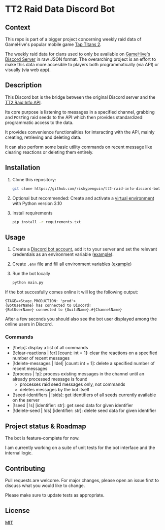# TT2 Raid Data Discord Bot

## Context

This repo is part of a bigger project concerning weekly raid data of GameHive's popular mobile game [Tap Titans 2](https://www.gamehive.com/games/tap-titans-2).

The weekly raid data for clans used to only be available on [GameHive's Discord Server](https://discord.gg/gamehive) in raw JSON format. The overarching project is an effort to make this data more accesible to players both programmatically (via API) or visually (via web app).

## Description

This Discord bot is the bridge between the original Discord server and the [TT2 Raid Info API](https://github.com/riskypenguin/tt2-raid-info-api).

Its core purpose is listening to messages in a specified channel, grabbing and `POST`ing raid seeds to the API which then provides standardized programmatic access to the data.

It provides convenience functionalities for interacting with the API, mainly creating, retrieving and deleting data.

It can also perform some basic utility commands on recent message like clearing reactions or deleting them entirely.

## Installation

1. Clone this repository:

   ```bash
   git clone https://github.com/riskypenguin/tt2-raid-info-discord-bot.git tt2-raid-info-discord-bot
   ```

2. Optional but recommended: Create and activate a [virtual environment](https://realpython.com/python-virtual-environments-a-primer/) with Python version 3.10

3. Install requirements

   ```bash
   pip install -r requirements.txt
   ```

## Usage

1. Create a [Discord bot account](https://discordpy.readthedocs.io/en/stable/discord.html), add it to your server and set the relevant credentials as an environment variable ([example](/.env.example)).

2. Create `.env` file and fill all environment variables ([example](/.env.example))

3. Run the bot locally

   ```bash
   python main.py
   ```

If the bot succesfully comes online it will log the following output:

```
STAGE=<Stage.PRODUCTION: 'prod'>
{BotUserName} has connected to Discord!
{BotUserName} connected to {GuildName}.#{ChannelName}
```

After a few seconds you should also see the bot user displayed among the online users in Discord.

### Commands

- [!help]: display a list of all commands
- [!clear-reactions | !cr] [count: int = 1]: clear the reactions on a specified number of recent messages
- [!delete-messages | !del] [count: int = 1]: delete a specified number of recent messages
- [!process | !p]: process existing messages in the channel until an already processed message is found
  - processes raid seed messages only, not commands
  - deletes messages by the bot itself
- [!seed-identifiers | !sids]: get identifiers of all seeds currently available on the server
- [!seed | !s] [identifier: str]: get seed data for given identifier
- [!delete-seed | !ds] [identifier: str]: delete seed data for given identifier

## Project status & Roadmap

The bot is feature-complete for now.

I am currently working on a suite of unit tests for the bot interface and the internal logic.

## Contributing

Pull requests are welcome. For major changes, please open an issue first to discuss what you would like to change.

Please make sure to update tests as appropriate.

## License

[MIT](https://choosealicense.com/licenses/mit/)
